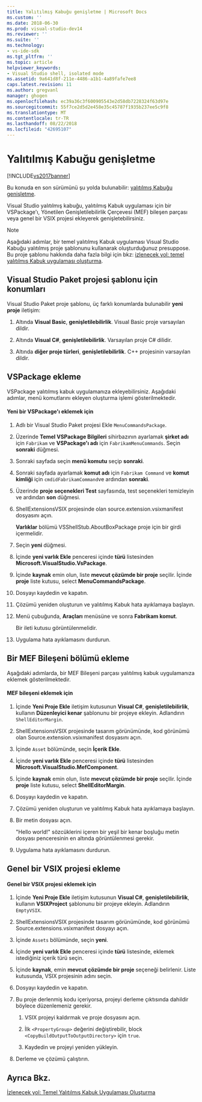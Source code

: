 ```yaml
---
title: Yalıtılmış Kabuğu genişletme | Microsoft Docs
ms.custom: ''
ms.date: 2018-06-30
ms.prod: visual-studio-dev14
ms.reviewer: ''
ms.suite: ''
ms.technology:
- vs-ide-sdk
ms.tgt_pltfrm: ''
ms.topic: article
helpviewer_keywords:
- Visual Studio shell, isolated mode
ms.assetid: 9a641d8f-211e-4486-a1b1-4a89fafe7ee8
caps.latest.revision: 11
ms.author: gregvanl
manager: ghogen
ms.openlocfilehash: ec39a36c3f600905543e2d58db7228324f63d97e
ms.sourcegitcommit: 55f7ce2d5d2e458e35c45787f1935b237ee5c9f8
ms.translationtype: MT
ms.contentlocale: tr-TR
ms.lasthandoff: 08/22/2018
ms.locfileid: "42695107"
---
```

# <a name="extending-the-isolated-shell"></a>Yalıtılmış Kabuğu genişletme
[!INCLUDE[vs2017banner](../includes/vs2017banner.md)]

Bu konuda en son sürümünü şu yolda bulunabilir: [yalıtılmış Kabuğu genişletme](https://docs.microsoft.com/visualstudio/extensibility/extending-the-isolated-shell).  
  
Visual Studio yalıtılmış kabuğu, yalıtılmış Kabuk uygulaması için bir VSPackage'ı, Yönetilen Genişletilebilirlik Çerçevesi (MEF) bileşen parçası veya genel bir VSIX projesi ekleyerek genişletebilirsiniz.  
  
> [!NOTE]
>  Aşağıdaki adımlar, bir temel yalıtılmış Kabuk uygulaması Visual Studio Kabuğu yalıtılmış proje şablonunu kullanarak oluşturduğunuz presuppose. Bu proje şablonu hakkında daha fazla bilgi için bkz: [izlenecek yol: temel yalıtılmış Kabuk uygulaması oluşturma](../extensibility/walkthrough-creating-a-basic-isolated-shell-application.md).  
  
## <a name="locations-for-the-visual-studio-package-project-template"></a>Visual Studio Paket projesi şablonu için konumları  
 Visual Studio Paket proje şablonu, üç farklı konumlarda bulunabilir **yeni proje** iletişim:  
  
1.  Altında **Visual Basic**, **genişletilebilirlik**. Visual Basic proje varsayılan dildir.  
  
2.  Altında **Visual C#**, **genişletilebilirlik**. Varsayılan proje C# dilidir.  
  
3.  Altında **diğer proje türleri**, **genişletilebilirlik**. C++ projesinin varsayılan dildir.  
  
## <a name="adding-a-vspackage"></a>VSPackage ekleme  
 VSPackage yalıtılmış kabuk uygulamanıza ekleyebilirsiniz. Aşağıdaki adımlar, menü komutlarını ekleyen oluşturma işlemi gösterilmektedir.  
  
#### <a name="to-add-a-new-vspackage"></a>Yeni bir VSPackage'ı eklemek için  
  
1.  Adlı bir Visual Studio Paket projesi Ekle `MenuCommandsPackage`.  
  
2.  Üzerinde **Temel VSPackage Bilgileri** sihirbazının ayarlamak **şirket adı** için `Fabrikam` ve **VSPackage'ı adı** için `FabrikamMenuCommands`. Seçin **sonraki** düğmesi.  
  
3.  Sonraki sayfada seçin **menü komutu** seçip **sonraki**.  
  
4.  Sonraki sayfada ayarlamak **komut adı** için `Fabrikam Command` ve **komut kimliği** için `cmdidFabrikamCommand`ve ardından **sonraki**.  
  
5.  Üzerinde **proje seçenekleri Test** sayfasında, test seçenekleri temizleyin ve ardından **son** düğmesi.  
  
6.  ShellExtensionsVSIX projesinde olan source.extension.vsixmanifest dosyasını açın.  
  
     **Varlıklar** bölümü VSShellStub.AboutBoxPackage proje için bir girdi içermelidir.  
  
7.  Seçin **yeni** düğmesi.  
  
8.  İçinde **yeni varlık Ekle** penceresi içinde **türü** listesinden **Microsoft.VisualStudio.VsPackage**.  
  
9. İçinde **kaynak** emin olun, liste **mevcut çözümde bir proje** seçilir. İçinde **proje** liste kutusu, select **MenuCommandsPackage**.  
  
10. Dosyayı kaydedin ve kapatın.  
  
11. Çözümü yeniden oluşturun ve yalıtılmış Kabuk hata ayıklamaya başlayın.  
  
12. Menü çubuğunda, **Araçları** menüsüne ve sonra **Fabrikam komut**.  
  
     Bir ileti kutusu görüntülenmelidir.  
  
13. Uygulama hata ayıklamasını durdurun.  
  
## <a name="adding-a-mef-component-part"></a>Bir MEF Bileşeni bölümü ekleme  
 Aşağıdaki adımlarda, bir MEF Bileşeni parçası yalıtılmış kabuk uygulamanıza eklemek gösterilmektedir.  
  
#### <a name="to-add-a-mef-component"></a>MEF bileşeni eklemek için  
  
1.  İçinde **Yeni Proje Ekle** iletişim kutusunun **Visual C#**, **genişletilebilirlik**, kullanın **Düzenleyici kenar** şablonunu bir projeye ekleyin. Adlandırın `ShellEditorMargin`.  
  
2.  ShellExtensionsVSIX projesinde tasarım görünümünde, kod görünümü olan Source.extension.vsixmanifest dosyasını açın.  
  
3.  İçinde `Asset` bölümünde, seçin **İçerik Ekle**.  
  
4.  İçinde **yeni varlık Ekle** penceresi içinde **türü** listesinden **Microsoft.VisualStudio.MefComponent**.  
  
5.  İçinde **kaynak** emin olun, liste **mevcut çözümde bir proje** seçilir. İçinde **proje** liste kutusu, select **ShellEditorMargin**.  
  
6.  Dosyayı kaydedin ve kapatın.  
  
7.  Çözümü yeniden oluşturun ve yalıtılmış Kabuk hata ayıklamaya başlayın.  
  
8.  Bir metin dosyası açın.  
  
     "Hello world!" sözcüklerini içeren bir yeşil bir kenar boşluğu metin dosyası penceresinin en altında görüntülenmesi gerekir.  
  
9. Uygulama hata ayıklamasını durdurun.  
  
## <a name="adding-a-generic-vsix-project"></a>Genel bir VSIX projesi ekleme  
  
#### <a name="to-add-a-generic-vsix-project"></a>Genel bir VSIX projesi eklemek için  
  
1.  İçinde **Yeni Proje Ekle** iletişim kutusunun **Visual C#**, **genişletilebilirlik**, kullanın **VSIXProject** şablonunu bir projeye ekleyin. Adlandırın `EmptyVSIX`.  
  
2.  ShellExtensionsVSIX projesinde tasarım görünümünde, kod görünümü Source.extensions.vsixmanifest dosyayı açın.  
  
3.  İçinde `Assets` bölümünde, seçin **yeni**.  
  
4.  İçinde **yeni varlık Ekle** penceresi içinde **türü** listesinde, eklemek istediğiniz içerik türü seçin.  
  
5.  İçinde **kaynak**, emin **mevcut çözümde bir proje** seçeneği belirlenir. Liste kutusunda, VSIX projesinin adını seçin.  
  
6.  Dosyayı kaydedin ve kapatın.  
  
7.  Bu proje derlenmiş kodu içeriyorsa, projeyi derleme çıktısında dahildir böylece düzenlemeniz gerekir.  
  
    1.  VSIX projeyi kaldırmak ve proje dosyasını açın.  
  
    2.  İlk `<PropertyGroup>` değerini değiştirebilir, block `<CopyBuildOutputToOutputDirectory>` için `true`.  
  
    3.  Kaydedin ve projeyi yeniden yükleyin.  
  
8.  Derleme ve çözümü çalıştırın.  
  
## <a name="see-also"></a>Ayrıca Bkz.  
 [İzlenecek yol: Temel Yalıtılmış Kabuk Uygulaması Oluşturma](../extensibility/walkthrough-creating-a-basic-isolated-shell-application.md)

